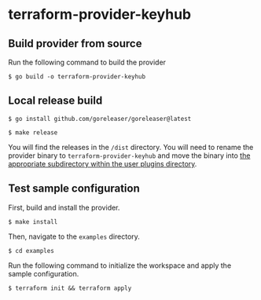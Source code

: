 # terraform-provider-keyhub

## Build provider from source

Run the following command to build the provider

```shell
$ go build -o terraform-provider-keyhub
```

## Local release build

```shell
$ go install github.com/goreleaser/goreleaser@latest
```

```shell
$ make release
```

You will find the releases in the `/dist` directory. You will need to rename the provider binary to `terraform-provider-keyhub` and move the binary into [the appropriate subdirectory within the user plugins directory](https://learn.hashicorp.com/tutorials/terraform/provider-use?in=terraform/providers#install-hashicups-provider).
## Test sample configuration

First, build and install the provider.

```shell
$ make install
```

Then, navigate to the `examples` directory. 

```shell
$ cd examples
```

Run the following command to initialize the workspace and apply the sample configuration.

```shell
$ terraform init && terraform apply
